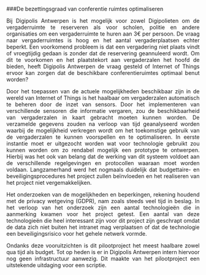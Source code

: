 ###De bezettingsgraad van conferentie ruimtes optimaliseren
<p style="text-align: justify;">Bij Digipolis Antwerpen is het mogelijk voor zowel Digipolieten om de vergaderruimte te reserveren als voor scholen, politie en andere organisaties om een vergaderruimte te huren aan 3€ per persoon. De vraag naar vergaderruimtes is hoog en het aantal vergaderplaatsen echter beperkt. Een voorkomend probleem is dat een vergadering niet plaats vindt of vroegtijdig gedaan is zonder dat de reservering geannuleerd wordt. Om dit te voorkomen en het plaatstekort aan vergaderzalen het hoofd de bieden, heeft Digipolis Antwerpen de vraag gesteld of Internet of Things ervoor kan zorgen dat de beschikbare conferentieruimtes optimaal benut worden?</p>
<p style="text-align: justify;">Door het toepassen van de actuele mogelijkheden beschikbaar zijn in de wereld van Internet of Things is het haalbaar om vergaderzalen automatisch te beheren door de inzet van sensors. Door het implementeren van verschillende sensoren die informatie vergaren, zou de beschikbaarheid van vergaderzalen in kaart gebracht moeten kunnen worden. De verzamelde gegevens zouden na verloop van tijd geanalyseerd worden waarbij de mogelijkheid verkregen wordt om het toekomstige gebruik van de vergaderzalen te kunnen voorspellen en te optimaliseren. In eerste instantie moet er uitgezocht worden wat voor technologie gebruikt zou kunnen worden om zo rendabel mogelijk een prototype te ontwerpen. Hierbij was het ook van belang dat de werking van dit systeem voldoet aan de verschillende regelgevingen en protocollen waaraan moet worden voldaan. Langzamerhand werd het nogmaals duidelijk dat budgettaire- en beveiligingsprocedures het project zullen beïnvloeden en het realiseren van het project niet vergemakkelijken.</p>
<p style="text-align: justify;">Het onderzoeken van de mogelijkheden en beperkingen, rekening houdend met de privacy wetgeving (GDPR), nam zoals steeds veel tijd in beslag. In het verloop van het onderzoek zijn een aantal technologieën die in aanmerking kwamen voor het project getest. Een aantal van deze technologieën die heel interessant zijn voor dit project zijn geschrapt omdat de data zich niet buiten het intranet mag verplaatsen of dat de technologie een beveiligingsrisico voor het gehele netwerk vormde.</p>
<p style="text-align: justify;">Ondanks deze vooruitzichten is dit pilootproject het meest haalbare zowel qua tijd als budget. Tot op heden is er in Digipolis Antwerpen intern hiervoor nog geen infrastructuur aanwezig. Dit maakte van het pilootproject een uitstekende uitdaging voor een scriptie.</p>